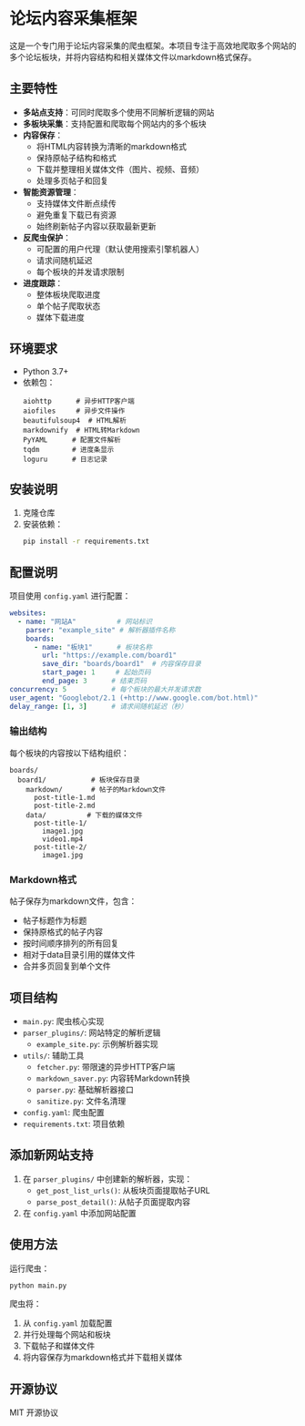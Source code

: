 # 论坛内容采集框架

这是一个专门用于论坛内容采集的爬虫框架。本项目专注于高效地爬取多个网站的多个论坛板块，并将内容结构和相关媒体文件以markdown格式保存。

## 主要特性

- **多站点支持**：可同时爬取多个使用不同解析逻辑的网站
- **多板块采集**：支持配置和爬取每个网站内的多个板块
- **内容保存**：
  - 将HTML内容转换为清晰的markdown格式
  - 保持原帖子结构和格式
  - 下载并整理相关媒体文件（图片、视频、音频）
  - 处理多页帖子和回复
- **智能资源管理**：
  - 支持媒体文件断点续传
  - 避免重复下载已有资源
  - 始终刷新帖子内容以获取最新更新
- **反爬虫保护**：
  - 可配置的用户代理（默认使用搜索引擎机器人）
  - 请求间随机延迟
  - 每个板块的并发请求限制
- **进度跟踪**：
  - 整体板块爬取进度
  - 单个帖子爬取状态
  - 媒体下载进度

## 环境要求

- Python 3.7+
- 依赖包：
  ```
  aiohttp      # 异步HTTP客户端
  aiofiles     # 异步文件操作
  beautifulsoup4  # HTML解析
  markdownify  # HTML转Markdown
  PyYAML      # 配置文件解析
  tqdm        # 进度条显示
  loguru      # 日志记录
  ```

## 安装说明

1. 克隆仓库
2. 安装依赖：
   ```bash
   pip install -r requirements.txt
   ```

## 配置说明

项目使用 `config.yaml` 进行配置：

```yaml
websites:
  - name: "网站A"          # 网站标识
    parser: "example_site" # 解析器插件名称
    boards:
      - name: "板块1"      # 板块名称
        url: "https://example.com/board1"
        save_dir: "boards/board1"  # 内容保存目录
        start_page: 1     # 起始页码
        end_page: 3      # 结束页码
concurrency: 5           # 每个板块的最大并发请求数
user_agent: "Googlebot/2.1 (+http://www.google.com/bot.html)"
delay_range: [1, 3]      # 请求间随机延迟（秒）
```

### 输出结构

每个板块的内容按以下结构组织：
```
boards/
  board1/           # 板块保存目录
    markdown/       # 帖子的Markdown文件
      post-title-1.md
      post-title-2.md
    data/          # 下载的媒体文件
      post-title-1/
        image1.jpg
        video1.mp4
      post-title-2/
        image1.jpg
```

### Markdown格式

帖子保存为markdown文件，包含：
- 帖子标题作为标题
- 保持原格式的帖子内容
- 按时间顺序排列的所有回复
- 相对于data目录引用的媒体文件
- 合并多页回复到单个文件

## 项目结构

- `main.py`: 爬虫核心实现
- `parser_plugins/`: 网站特定的解析逻辑
  - `example_site.py`: 示例解析器实现
- `utils/`: 辅助工具
  - `fetcher.py`: 带限速的异步HTTP客户端
  - `markdown_saver.py`: 内容转Markdown转换
  - `parser.py`: 基础解析器接口
  - `sanitize.py`: 文件名清理
- `config.yaml`: 爬虫配置
- `requirements.txt`: 项目依赖

## 添加新网站支持

1. 在 `parser_plugins/` 中创建新的解析器，实现：
   - `get_post_list_urls()`: 从板块页面提取帖子URL
   - `parse_post_detail()`: 从帖子页面提取内容
2. 在 `config.yaml` 中添加网站配置

## 使用方法

运行爬虫：
```bash
python main.py
```

爬虫将：
1. 从 `config.yaml` 加载配置
2. 并行处理每个网站和板块
3. 下载帖子和媒体文件
4. 将内容保存为markdown格式并下载相关媒体

## 开源协议

MIT 开源协议